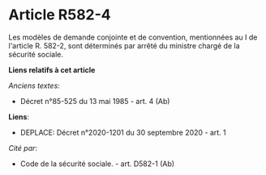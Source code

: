# Article R582-4

Les modèles de demande conjointe et de convention, mentionnées au I de l'article R. 582-2, sont déterminés par arrêté du
ministre chargé de la sécurité sociale.

**Liens relatifs à cet article**

_Anciens textes_:

  - Décret n°85-525 du 13 mai 1985 - art. 4 (Ab)

**Liens**:

  - DEPLACE: Décret n°2020-1201 du 30 septembre 2020 - art. 1

_Cité par_:

  - Code de la sécurité sociale. - art. D582-1 (Ab)
